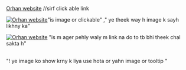 [Orhan website](https://www.linkedin.com/feed/ "this is image tool tip") //sirf click able link

[![Orhan website](https://www.linkedin.com/feed/)](https://www.linkedin.com/feed/ "Click here and Go to my linkdin acount.")"is image or clickable" ," ye theek way h image k sayh likhny ka"

[![Orhan website]()](https://www.linkedin.com/feed/ "Click here and Go to my linkdin acount.") "is m ager pehly waly m link na do to tb bhi theek chal sakta h"

<br>"! ye image ko show krny k liya use hota or yahn image or tooltip [![]()]()"
